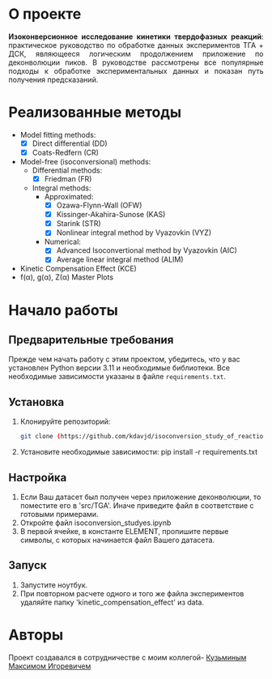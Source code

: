 # О проекте
<div style="text-align: justify;">

**Изоконверсионное исследование кинетики твердофазных реакций**:
 практическое руководство по обработке данных экспериментов ТГА + ДСК, являющееся логическим продолжением приложение по деконволюции пиков. В руководстве рассмотрены все популярные подходы к обработке экспериментальных данных и показан путь получения предсказаний.
</div>

# Реализованные методы
<div style="text-align: justify;">

+ Model fitting methods:
  - [X] Direct differential (DD)
  - [X] Coats-Redfern (CR)
+ Model-free (isoconversional) methods:
  + Differential methods:
    - [X] Friedman (FR)
  + Integral methods:
    + Approximated:
      - [X] Ozawa-Flynn-Wall (OFW)
      - [X] Kissinger-Akahira-Sunose (KAS)
      - [X] Starink (STR)
      - [X] Nonlinear integral method by Vyazovkin (VYZ)
    + Numerical:
      - [X] Advanced Isoconvertional method by Vyazovkin (AIC)
      - [X] Average linear integral method (ALIM)
+ Kinetic Compensation Effect (KCE)
+ f(α), g(α), Z(α) Master Plots

</div>

# Начало работы

## Предварительные требования

Прежде чем начать работу с этим проектом, убедитесь, что у вас установлен Python версии 3.11 и необходимые библиотеки. Все необходимые зависимости указаны в файле `requirements.txt`.

## Установка

1. Клонируйте репозиторий:
   ```bash
   git clone (https://github.com/kdavjd/isoconversion_study_of_reaction_kinetics)
2. Установите необходимые зависимости:
   pip install -r requirements.txt

## Настройка
1. Если Ваш датасет был получен через приложение деконволюции, то поместите его в 'src/TGA'. Иначе приведите файл в соответствие с готовыми примерами.
2. Откройте файл isoconversion_studyes.ipynb 
3. В первой ячейке, в константе ELEMENT, пропишите первые символы, с которых начинается файл Вашего датасета.

## Запуск
1. Запустите ноутбук.
2. При повторном расчете одного и того же файла экспериментов удаляйте папку 'kinetic_compensation_effect' из data.

# Авторы 
Проект создавался в сотрудничестве с моим коллегой- [Кузьминым Максимом Игоревичем](https://github.com/Xenozite)